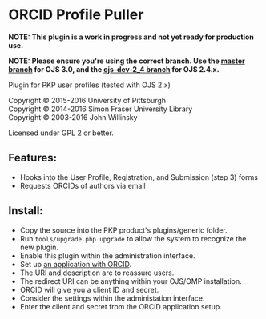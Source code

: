 # ORCID Profile Puller

**NOTE: This plugin is a work in progress and not yet ready for production use.**

**NOTE: Please ensure you're using the correct branch. Use the [master branch](https://github.com/asmecher/orcidProfile/tree/master) for OJS 3.0, and the [ojs-dev-2_4 branch](https://github.com/asmecher/orcidProfile/tree/ojs-dev-2_4) for OJS 2.4.x.**

Plugin for PKP user profiles (tested with OJS 2.x)

Copyright © 2015-2016 University of Pittsburgh
<br />Copyright © 2014-2016 Simon Fraser University Library
<br />Copyright © 2003-2016 John Willinsky

Licensed under GPL 2 or better.

## Features:

 * Hooks into the User Profile, Registration, and Submission (step 3) forms
 * Requests ORCIDs of authors via email

## Install:

 * Copy the source into the PKP product's plugins/generic folder.
 * Run `tools/upgrade.php upgrade` to allow the system to recognize the new plugin.
 * Enable this plugin within the administration interface.
 * Set up [an application with ORCID](https://orcid.org/developer-tools).
  * The URI and description are to reassure users.
  * The redirect URI can be anything within your OJS/OMP installation.
  * ORCID will give you a client ID and secret.
 * Consider the settings within the administation interface.
  * Enter the client and secret from the ORCID application setup.
